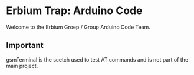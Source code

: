 # Erbium Trap: Arduino Code
Welcome to the Erbium Groep / Group Arduino Code Team. 

## Important
gsmTerminal is the scetch used to test AT commands and is not part of the main project.